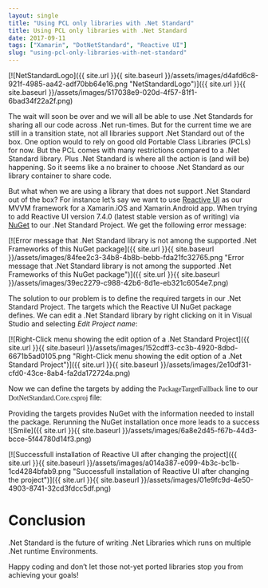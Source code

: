 ```yaml
---
layout: single
title: "Using PCL only libraries with .Net Standard"
title: Using PCL only libraries with .Net Standard
date: 2017-09-11
tags: ["Xamarin", "DotNetStandard", "Reactive UI"]
slug: "using-pcl-only-libraries-with-net-standard"
---
```


[![NetStandardLogo]({{ site.url }}{{ site.baseurl }}/assets/images/d4afd6c8-921f-4985-aa42-adf70bb64e16.png "NetStandardLogo")]({{ site.url }}{{ site.baseurl }}/assets/images/517038e9-020d-4f57-81f1-6bad34f22a2f.png)

The wait will soon be over and we will all be able to use .Net Standards for sharing all our code across .Net run-times. But for the current time we are still in a transition state, not all libraries support .Net Standard out of the box. One option would to rely on good old Portable Class Libraries (PCLs) for now. But the PCL comes with many restrictions compared to a .Net Standard library. Plus .Net Standard is where all the action is (and will be) happening. So it seems like a no brainer to choose .Net Standard as our library container to share code.

But what when we are using a library that does not support .Net Standard out of the box? For instance let’s say we want to use [Reactive UI](https://reactiveui.net/ "Reactive UI project website") as our MVVM framework for a Xamarin.iOS and Xamarin.Android app. When trying to add Reactive UI version 7.4.0 (latest stable version as of writing) via [NuGet](https://www.nuget.org/packages/reactiveui "NuGet site of Reactive UI") to our .Net Standard Project. We get the following error message:

[![Error message that .Net Standard library is not among the supported .Net Frameworks of this NuGet package]({{ site.url }}{{ site.baseurl }}/assets/images/84fee2c3-34b8-4b8b-bebb-fda21fc32765.png "Error message that .Net Standard library is not among the supported .Net Frameworks of this NuGet package")]({{ site.url }}{{ site.baseurl }}/assets/images/39ec2279-c988-42b6-8d1e-eb321c6054e7.png)

The solution to our problem is to define the required targets in our .Net Standard Project. The targets which the Reactive UI NuGet package defines. We can edit a .Net Standard library by right clicking on it in Visual Studio and selecting *Edit Project name*:

[![Right-Click menu showing the edit option of a .Net Standard Project]({{ site.url }}{{ site.baseurl }}/assets/images/152cdff3-cc3b-4920-8dbd-6671b5ad0105.png "Right-Click menu showing the edit option of a .Net Standard Project")]({{ site.url }}{{ site.baseurl }}/assets/images/2e10df31-cfd0-43ce-8ab4-fa2da172724a.png)

Now we can define the targets by adding the <font face="Consolas">PackageTargetFallback</font> line to our <font face="Consolas">DotNetStandard.Core.csproj</font> file:

<script src="https://gist.github.com/mallibone/c2cff1ff7eb3ac7cb61f6aa2b47137ea.js"></script>

Providing the targets provides NuGet with the information needed to install the package. Rerunning the NuGet installation once more leads to a success ![Smile]({{ site.url }}{{ site.baseurl }}/assets/images/6a8e2d45-f67b-44d3-bcce-5f44780d14f3.png)

[![Successfull installation of Reactive UI after changing the project]({{ site.url }}{{ site.baseurl }}/assets/images/a014a387-e099-4b3c-bc1b-1cd4284bfab9.png "Successfull installation of Reactive UI after changing the project")]({{ site.url }}{{ site.baseurl }}/assets/images/01e9fc9d-4e50-4903-8741-32cd3fdcc5df.png)

# Conclusion

.Net Standard is the future of writing .Net Libraries which runs on multiple .Net runtime Environments.

Happy coding and don’t let those not-yet ported libraries stop you from achieving your goals!
